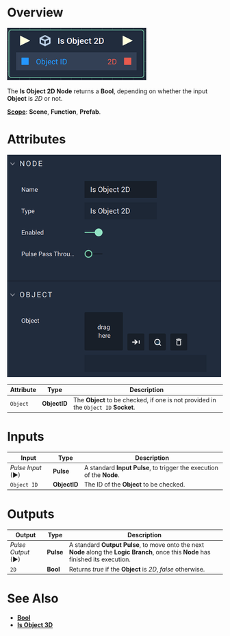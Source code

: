 # Overview

![The Is Object 2D Node.](../../../.gitbook/assets/isobject2dnode.png)

The **Is Object 2D Node** returns a **Bool**, depending on whether the input **Object** is *2D* or not. 

[**Scope**](../../overview.md#scopes): **Scene**, **Function**, **Prefab**.

# Attributes

![The Is Object 2D Node Attributes.](../../../.gitbook/assets/isobject2dattributes.png)

|Attribute|Type|Description|
|---|---|---|
|`Object`|**ObjectID**| The **Object** to be checked, if one is not provided in the `Object ID` **Socket**. |

# Inputs

|Input|Type|Description|
|---|---|---|
|*Pulse Input* (►)|**Pulse**|A standard **Input Pulse**, to trigger the execution of the **Node**.|
| `Object ID` | **ObjectID** | The ID of the **Object** to be checked.|

# Outputs

|Output|Type|Description|
|---|---|---|
|*Pulse Output* (►)|**Pulse**|A standard **Output Pulse**, to move onto the next **Node** along the **Logic Branch**, once this **Node** has finished its execution.|
|`2D`|**Bool**|Returns *true* if the **Object** is *2D*, *false* otherwise.| 

# See Also

* [**Bool**](../../../objects-and-types/data-types/bool.md)
* [**Is Object 3D**](is-object-3d.md)


